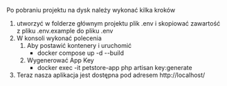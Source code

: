 Po pobraniu projektu na dysk należy wykonać kilka kroków
1. utworzyć w folderze głównym projektu plik .env i skopiować zawartość z pliku .env.example do pliku .env
2. W konsoli wykonać polecenia
    1. Aby postawić kontenery i uruchomić
        - docker compose up -d --build
    2. Wygenerować App Key
        - docker exec -it petstore-app php artisan key:generate
3. Teraz nasza aplikacja jest dostępna pod adresem http://localhost/
